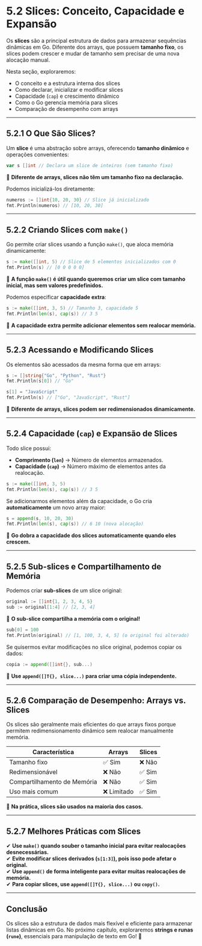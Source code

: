 # **5.2 Slices: Conceito, Capacidade e Expansão**

Os **slices** são a principal estrutura de dados para armazenar sequências dinâmicas em Go. Diferente dos arrays, que possuem **tamanho fixo**, os slices podem crescer e mudar de tamanho sem precisar de uma nova alocação manual.

Nesta seção, exploraremos:

- O conceito e a estrutura interna dos slices
- Como declarar, inicializar e modificar slices
- Capacidade (`cap`) e crescimento dinâmico
- Como o Go gerencia memória para slices
- Comparação de desempenho com arrays

---

## **5.2.1 O Que São Slices?**

Um **slice** é uma abstração sobre arrays, oferecendo **tamanho dinâmico** e operações convenientes:

```go
var s []int // Declara um slice de inteiros (sem tamanho fixo)
```

📌 **Diferente de arrays, slices não têm um tamanho fixo na declaração.**

Podemos inicializá-los diretamente:

```go
numeros := []int{10, 20, 30} // Slice já inicializado
fmt.Println(numeros) // [10, 20, 30]
```

---

## **5.2.2 Criando Slices com `make()`**

Go permite criar slices usando a função `make()`, que aloca memória dinamicamente:

```go
s := make([]int, 5) // Slice de 5 elementos inicializados com 0
fmt.Println(s) // [0 0 0 0 0]
```

📌 **A função `make()` é útil quando queremos criar um slice com tamanho inicial, mas sem valores predefinidos.**

Podemos especificar **capacidade extra**:

```go
s := make([]int, 3, 5) // Tamanho 3, capacidade 5
fmt.Println(len(s), cap(s)) // 3 5
```

📌 **A capacidade extra permite adicionar elementos sem realocar memória.**

---

## **5.2.3 Acessando e Modificando Slices**

Os elementos são acessados da mesma forma que em arrays:

```go
s := []string{"Go", "Python", "Rust"}
fmt.Println(s[0]) // "Go"

s[1] = "JavaScript"
fmt.Println(s) // ["Go", "JavaScript", "Rust"]
```

📌 **Diferente de arrays, slices podem ser redimensionados dinamicamente.**

---

## **5.2.4 Capacidade (`cap`) e Expansão de Slices**

Todo slice possui:

- **Comprimento (`len`)** → Número de elementos armazenados.
- **Capacidade (`cap`)** → Número máximo de elementos antes da realocação.

```go
s := make([]int, 3, 5)
fmt.Println(len(s), cap(s)) // 3 5
```

Se adicionarmos elementos além da capacidade, o Go cria **automaticamente** um novo array maior:

```go
s = append(s, 10, 20, 30)
fmt.Println(len(s), cap(s)) // 6 10 (nova alocação)
```

📌 **Go dobra a capacidade dos slices automaticamente quando eles crescem.**

---

## **5.2.5 Sub-slices e Compartilhamento de Memória**

Podemos criar **sub-slices** de um slice original:

```go
original := []int{1, 2, 3, 4, 5}
sub := original[1:4] // [2, 3, 4]
```

📌 **O sub-slice compartilha a memória com o original!**

```go
sub[0] = 100
fmt.Println(original) // [1, 100, 3, 4, 5] (o original foi alterado)
```

Se quisermos evitar modificações no slice original, podemos copiar os dados:

```go
copia := append([]int{}, sub...)
```

📌 **Use `append([]T{}, slice...)` para criar uma cópia independente.**

---

## **5.2.6 Comparação de Desempenho: Arrays vs. Slices**

Os slices são geralmente mais eficientes do que arrays fixos porque permitem redimensionamento dinâmico sem realocar manualmente memória.

| Característica      | Arrays  | Slices |
|--------------------|--------|--------|
| Tamanho fixo      | ✅ Sim | ❌ Não |
| Redimensionável   | ❌ Não | ✅ Sim |
| Compartilhamento de Memória | ❌ Não | ✅ Sim |
| Uso mais comum    | ❌ Limitado | ✅ Sim |

📌 **Na prática, slices são usados na maioria dos casos.**

---

## **5.2.7 Melhores Práticas com Slices**

✔ **Use `make()` quando souber o tamanho inicial para evitar realocações desnecessárias.**  
✔ **Evite modificar slices derivados (`s[1:3]`), pois isso pode afetar o original.**  
✔ **Use `append()` de forma inteligente para evitar muitas realocações de memória.**  
✔ **Para copiar slices, use `append([]T{}, slice...)` ou `copy()`.**  

---

## **Conclusão**

Os slices são a estrutura de dados mais flexível e eficiente para armazenar listas dinâmicas em Go. No próximo capítulo, exploraremos **strings e runas (`rune`)**, essenciais para manipulação de texto em Go! 🚀
